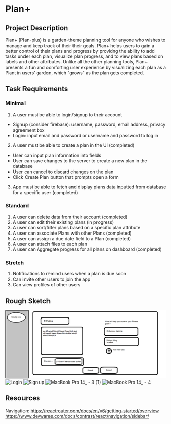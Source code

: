 # Plan+
## Project Description
Plan+ (Plan-plus) is a garden-theme planning tool for anyone who wishes to manage and keep track of their their goals. Plan+ helps users to gain a better control of their plans and progress by providng the ability to add tasks under each plan, visualize plan progress, and to view plans based on labels and other attributes. Unlike all the other planning tools, Plan+ presents a fun and comforting user experience by visualizing each plan as a Plant in users' garden, which "grows" as the plan gets completed. 

## Task Requirements 
### Minimal
1. A user must be able to login/signup to their account 
- Signup (consider firebase): username, password, email address, privacy agreement box
- Login: input email and password or username and password to log in

2. A user must be able to create a plan in the UI (completed)
- User can input plan information into fields
- User can save changes to the server to create a new plan in the database
- User can cancel to discard changes on the plan
- Click Create Plan button that prompts open a form

3. App must be able to fetch and display plans data inputted from database for a specific user (completed) 

### Standard
1. A user can delete data from their account (completed)
2. A user can edit their existing plans (in progress) 
3. A user can sort/filter plans based on a specific plan attribute 
4. A user can associate Plans with other Plans (completed)
5. A user can assign a due date field to a Plan (completed)
6. A user can attach files to each plan 
7. A user can Aggregate progress for all plans on dashboard (completed) 

### Stretch
1. Notifications to remind users when a plan is due soon
2. Can invite other users to join the app
3. Can view profiles of other users 

## Rough Sketch

![sketch](/mock.png)
![Login](https://user-images.githubusercontent.com/43710010/170760306-a7b1ab47-3ff9-4357-bea2-10c291b4286c.png)
![Sign up](https://user-images.githubusercontent.com/43710010/170760315-193e63e1-1ed9-4b92-a18e-4fc2b709a846.png)
![MacBook Pro 14_ - 3 (1)](https://user-images.githubusercontent.com/43710010/170760325-655a8baf-7676-42ec-a316-6e1ef7461f2a.png)
![MacBook Pro 14_ - 4](https://user-images.githubusercontent.com/43710010/170760340-e300dde5-e80d-4dbc-8da4-4cd40c71ae7e.png)

## Resources 
Navigation: 
https://reactrouter.com/docs/en/v6/getting-started/overview
https://www.devwares.com/docs/contrast/react/navigation/sidebar/


